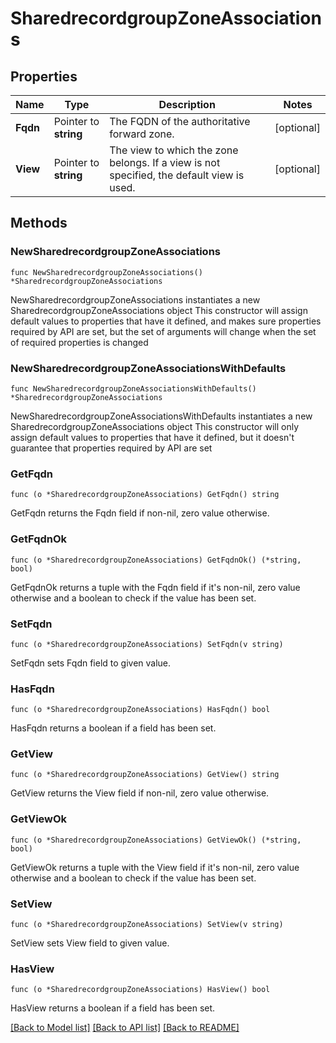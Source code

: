 # SharedrecordgroupZoneAssociations

## Properties

Name | Type | Description | Notes
------------ | ------------- | ------------- | -------------
**Fqdn** | Pointer to **string** | The FQDN of the authoritative forward zone. | [optional] 
**View** | Pointer to **string** | The view to which the zone belongs. If a view is not specified, the default view is used. | [optional] 

## Methods

### NewSharedrecordgroupZoneAssociations

`func NewSharedrecordgroupZoneAssociations() *SharedrecordgroupZoneAssociations`

NewSharedrecordgroupZoneAssociations instantiates a new SharedrecordgroupZoneAssociations object
This constructor will assign default values to properties that have it defined,
and makes sure properties required by API are set, but the set of arguments
will change when the set of required properties is changed

### NewSharedrecordgroupZoneAssociationsWithDefaults

`func NewSharedrecordgroupZoneAssociationsWithDefaults() *SharedrecordgroupZoneAssociations`

NewSharedrecordgroupZoneAssociationsWithDefaults instantiates a new SharedrecordgroupZoneAssociations object
This constructor will only assign default values to properties that have it defined,
but it doesn't guarantee that properties required by API are set

### GetFqdn

`func (o *SharedrecordgroupZoneAssociations) GetFqdn() string`

GetFqdn returns the Fqdn field if non-nil, zero value otherwise.

### GetFqdnOk

`func (o *SharedrecordgroupZoneAssociations) GetFqdnOk() (*string, bool)`

GetFqdnOk returns a tuple with the Fqdn field if it's non-nil, zero value otherwise
and a boolean to check if the value has been set.

### SetFqdn

`func (o *SharedrecordgroupZoneAssociations) SetFqdn(v string)`

SetFqdn sets Fqdn field to given value.

### HasFqdn

`func (o *SharedrecordgroupZoneAssociations) HasFqdn() bool`

HasFqdn returns a boolean if a field has been set.

### GetView

`func (o *SharedrecordgroupZoneAssociations) GetView() string`

GetView returns the View field if non-nil, zero value otherwise.

### GetViewOk

`func (o *SharedrecordgroupZoneAssociations) GetViewOk() (*string, bool)`

GetViewOk returns a tuple with the View field if it's non-nil, zero value otherwise
and a boolean to check if the value has been set.

### SetView

`func (o *SharedrecordgroupZoneAssociations) SetView(v string)`

SetView sets View field to given value.

### HasView

`func (o *SharedrecordgroupZoneAssociations) HasView() bool`

HasView returns a boolean if a field has been set.


[[Back to Model list]](../README.md#documentation-for-models) [[Back to API list]](../README.md#documentation-for-api-endpoints) [[Back to README]](../README.md)


